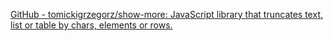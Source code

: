 
[GitHub - tomickigrzegorz/show-more: JavaScript library that truncates text, list or table by chars, elements or rows.](https://github.com/tomickigrzegorz/show-more)
